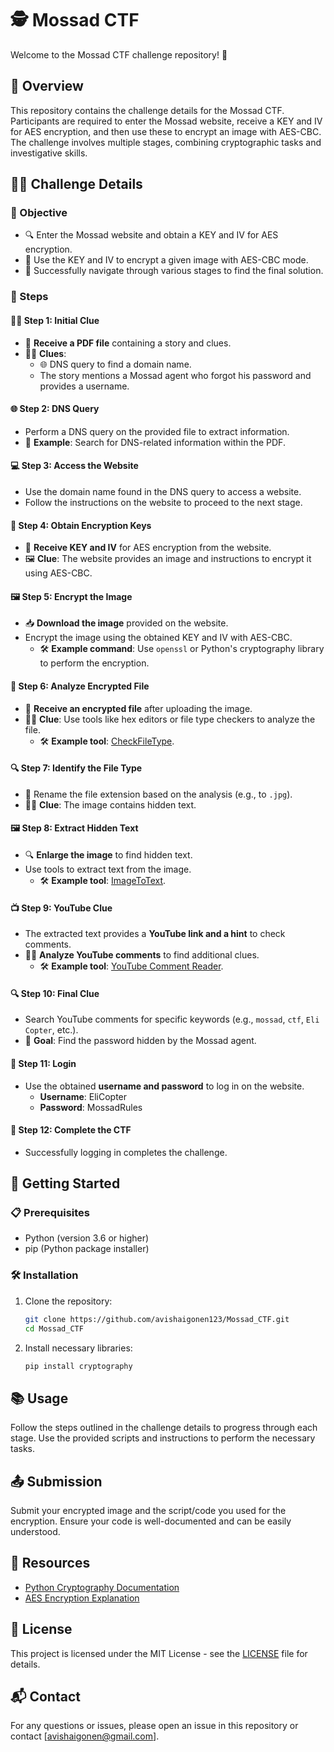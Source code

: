 # 🕵️ Mossad CTF

Welcome to the Mossad CTF challenge repository! 🎉

## 🧐 Overview

This repository contains the challenge details for the Mossad CTF. Participants are required to enter the Mossad website, receive a KEY and IV for AES encryption, and then use these to encrypt an image with AES-CBC. The challenge involves multiple stages, combining cryptographic tasks and investigative skills.

## 🕵️‍♂️ Challenge Details

### 🎯 Objective
- 🔍 Enter the Mossad website and obtain a KEY and IV for AES encryption.
- 🔐 Use the KEY and IV to encrypt a given image with AES-CBC mode.
- 🧩 Successfully navigate through various stages to find the final solution.

### 📝 Steps

#### 🕵️‍♀️ Step 1: Initial Clue
- 📄 **Receive a PDF file** containing a story and clues.
- 🕵️‍♂️ **Clues**:
  - 🌐 DNS query to find a domain name.
  - The story mentions a Mossad agent who forgot his password and provides a username.

#### 🌐 Step 2: DNS Query
- Perform a DNS query on the provided file to extract information.
- 📄 **Example**: Search for DNS-related information within the PDF.

#### 💻 Step 3: Access the Website
- Use the domain name found in the DNS query to access a website.
- Follow the instructions on the website to proceed to the next stage.

#### 🔑 Step 4: Obtain Encryption Keys
- 🔐 **Receive KEY and IV** for AES encryption from the website.
- 🖼️ **Clue**: The website provides an image and instructions to encrypt it using AES-CBC.

#### 🖼️ Step 5: Encrypt the Image
- 📥 **Download the image** provided on the website.
- Encrypt the image using the obtained KEY and IV with AES-CBC.
  - 🛠️ **Example command**: Use `openssl` or Python's cryptography library to perform the encryption.

#### 🧐 Step 6: Analyze Encrypted File
- 📁 **Receive an encrypted file** after uploading the image.
- 🕵️‍♂️ **Clue**: Use tools like hex editors or file type checkers to analyze the file.
  - 🛠️ **Example tool**: [CheckFileType](https://www.checkfiletype.com/).

#### 🔍 Step 7: Identify the File Type
- 📝 Rename the file extension based on the analysis (e.g., to `.jpg`).
- 🕵️‍♀️ **Clue**: The image contains hidden text.

#### 🖼️ Step 8: Extract Hidden Text
- 🔍 **Enlarge the image** to find hidden text.
- Use tools to extract text from the image.
  - 🛠️ **Example tool**: [ImageToText](https://www.imagetotext.info/).

#### 📺 Step 9: YouTube Clue
- The extracted text provides a **YouTube link and a hint** to check comments.
- 🕵️‍♂️ **Analyze YouTube comments** to find additional clues.
  - 🛠️ **Example tool**: [YouTube Comment Reader](https://chromewebstore.google.com/detail/youtube-comment-reader/jbjbjeceipecokoeocnkcfjpanlipamf).

#### 🔍 Step 10: Final Clue
- Search YouTube comments for specific keywords (e.g., `mossad`, `ctf`, `Eli Copter`, etc.).
- 🎯 **Goal**: Find the password hidden by the Mossad agent.

#### 🔑 Step 11: Login
- Use the obtained **username and password** to log in on the website.
  - **Username**: EliCopter
  - **Password**: MossadRules

#### 🎉 Step 12: Complete the CTF
- Successfully logging in completes the challenge.

## 🚀 Getting Started

### 📋 Prerequisites

- Python (version 3.6 or higher)
- pip (Python package installer)

### 🛠️ Installation

1. Clone the repository:
    ```sh
    git clone https://github.com/avishaigonen123/Mossad_CTF.git
    cd Mossad_CTF
    ```

2. Install necessary libraries:
    ```sh
    pip install cryptography
    ```

## 📚 Usage

Follow the steps outlined in the challenge details to progress through each stage. Use the provided scripts and instructions to perform the necessary tasks.

## 📤 Submission

Submit your encrypted image and the script/code you used for the encryption. Ensure your code is well-documented and can be easily understood.

## 📖 Resources

- [Python Cryptography Documentation](https://cryptography.io/en/latest/)
- [AES Encryption Explanation](https://en.wikipedia.org/wiki/Advanced_Encryption_Standard)

## 📜 License

This project is licensed under the MIT License - see the [LICENSE](LICENSE) file for details.

## 📬 Contact

For any questions or issues, please open an issue in this repository or contact [avishaigonen@gmail.com].
